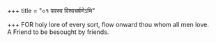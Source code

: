 +++
title = "०१ पवस्व विश्वचर्षणेऽभि"

+++
FOR holy lore of every sort, flow onward thou whom all men love.  
     A Friend to be besought by friends.